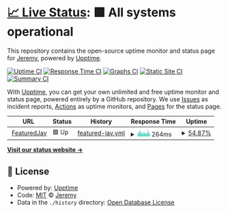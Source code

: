 # [📈 Live Status](https://Ppang0405.github.io/featured_upptime): <!--live status--> **🟩 All systems operational**

This repository contains the open-source uptime monitor and status page for [Jeremy](https://Ppang0405.github.io/featured_upptime), powered by [Upptime](https://github.com/upptime/upptime).

[![Uptime CI](https://github.com/Ppang0405/featured_upptime/workflows/Uptime%20CI/badge.svg)](https://github.com/Ppang0405/featured_upptime/actions?query=workflow%3A%22Uptime+CI%22)
[![Response Time CI](https://github.com/Ppang0405/featured_upptime/workflows/Response%20Time%20CI/badge.svg)](https://github.com/Ppang0405/featured_upptime/actions?query=workflow%3A%22Response+Time+CI%22)
[![Graphs CI](https://github.com/Ppang0405/featured_upptime/workflows/Graphs%20CI/badge.svg)](https://github.com/Ppang0405/featured_upptime/actions?query=workflow%3A%22Graphs+CI%22)
[![Static Site CI](https://github.com/Ppang0405/featured_upptime/workflows/Static%20Site%20CI/badge.svg)](https://github.com/Ppang0405/featured_upptime/actions?query=workflow%3A%22Static+Site+CI%22)
[![Summary CI](https://github.com/Ppang0405/featured_upptime/workflows/Summary%20CI/badge.svg)](https://github.com/Ppang0405/featured_upptime/actions?query=workflow%3A%22Summary+CI%22)

With [Upptime](https://upptime.js.org), you can get your own unlimited and free uptime monitor and status page, powered entirely by a GitHub repository. We use [Issues](https://github.com/Ppang0405/featured_upptime/issues) as incident reports, [Actions](https://github.com/Ppang0405/featured_upptime/actions) as uptime monitors, and [Pages](https://Ppang0405.github.io/featured_upptime) for the status page.

<!--start: status pages-->
<!-- This summary is generated by Upptime (https://github.com/upptime/upptime) -->
<!-- Do not edit this manually, your changes will be overwritten -->
<!-- prettier-ignore -->
| URL | Status | History | Response Time | Uptime |
| --- | ------ | ------- | ------------- | ------ |
| <img alt="" src="https://icons.duckduckgo.com/ip3/featured-jav-backend.jeremyoppa.fun.ico" height="13"> [FeaturedJav](https://featured-jav-backend.jeremyoppa.fun) | 🟩 Up | [featured-jav.yml](https://github.com/Ppang0405/featured_upptime/commits/HEAD/history/featured-jav.yml) | <details><summary><img alt="Response time graph" src="./graphs/featured-jav/response-time-week.png" height="20"> 264ms</summary><br><a href="https://Ppang0405.github.io/featured_upptime/history/featured-jav"><img alt="Response time 1176" src="https://img.shields.io/endpoint?url=https%3A%2F%2Fraw.githubusercontent.com%2FPpang0405%2Ffeatured_upptime%2FHEAD%2Fapi%2Ffeatured-jav%2Fresponse-time.json"></a><br><a href="https://Ppang0405.github.io/featured_upptime/history/featured-jav"><img alt="24-hour response time 381" src="https://img.shields.io/endpoint?url=https%3A%2F%2Fraw.githubusercontent.com%2FPpang0405%2Ffeatured_upptime%2FHEAD%2Fapi%2Ffeatured-jav%2Fresponse-time-day.json"></a><br><a href="https://Ppang0405.github.io/featured_upptime/history/featured-jav"><img alt="7-day response time 264" src="https://img.shields.io/endpoint?url=https%3A%2F%2Fraw.githubusercontent.com%2FPpang0405%2Ffeatured_upptime%2FHEAD%2Fapi%2Ffeatured-jav%2Fresponse-time-week.json"></a><br><a href="https://Ppang0405.github.io/featured_upptime/history/featured-jav"><img alt="30-day response time 393" src="https://img.shields.io/endpoint?url=https%3A%2F%2Fraw.githubusercontent.com%2FPpang0405%2Ffeatured_upptime%2FHEAD%2Fapi%2Ffeatured-jav%2Fresponse-time-month.json"></a><br><a href="https://Ppang0405.github.io/featured_upptime/history/featured-jav"><img alt="1-year response time 1176" src="https://img.shields.io/endpoint?url=https%3A%2F%2Fraw.githubusercontent.com%2FPpang0405%2Ffeatured_upptime%2FHEAD%2Fapi%2Ffeatured-jav%2Fresponse-time-year.json"></a></details> | <details><summary><a href="https://Ppang0405.github.io/featured_upptime/history/featured-jav">54.87%</a></summary><a href="https://Ppang0405.github.io/featured_upptime/history/featured-jav"><img alt="All-time uptime 97.66%" src="https://img.shields.io/endpoint?url=https%3A%2F%2Fraw.githubusercontent.com%2FPpang0405%2Ffeatured_upptime%2FHEAD%2Fapi%2Ffeatured-jav%2Fuptime.json"></a><br><a href="https://Ppang0405.github.io/featured_upptime/history/featured-jav"><img alt="24-hour uptime 52.65%" src="https://img.shields.io/endpoint?url=https%3A%2F%2Fraw.githubusercontent.com%2FPpang0405%2Ffeatured_upptime%2FHEAD%2Fapi%2Ffeatured-jav%2Fuptime-day.json"></a><br><a href="https://Ppang0405.github.io/featured_upptime/history/featured-jav"><img alt="7-day uptime 54.87%" src="https://img.shields.io/endpoint?url=https%3A%2F%2Fraw.githubusercontent.com%2FPpang0405%2Ffeatured_upptime%2FHEAD%2Fapi%2Ffeatured-jav%2Fuptime-week.json"></a><br><a href="https://Ppang0405.github.io/featured_upptime/history/featured-jav"><img alt="30-day uptime 89.25%" src="https://img.shields.io/endpoint?url=https%3A%2F%2Fraw.githubusercontent.com%2FPpang0405%2Ffeatured_upptime%2FHEAD%2Fapi%2Ffeatured-jav%2Fuptime-month.json"></a><br><a href="https://Ppang0405.github.io/featured_upptime/history/featured-jav"><img alt="1-year uptime 97.66%" src="https://img.shields.io/endpoint?url=https%3A%2F%2Fraw.githubusercontent.com%2FPpang0405%2Ffeatured_upptime%2FHEAD%2Fapi%2Ffeatured-jav%2Fuptime-year.json"></a></details>

<!--end: status pages-->

[**Visit our status website →**](https://Ppang0405.github.io/featured_upptime)

## 📄 License

- Powered by: [Upptime](https://github.com/upptime/upptime)
- Code: [MIT](./LICENSE) © [Jeremy](https://Ppang0405.github.io/featured_upptime)
- Data in the `./history` directory: [Open Database License](https://opendatacommons.org/licenses/odbl/1-0/)
